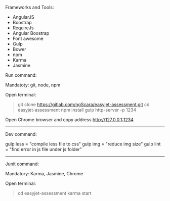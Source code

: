 Frameworks and Tools:
- AngularJS
- Boostrap
- RequireJs
- Angular Boostrap
- Font awesome
- Gulp
- Bower
- npm
- Karma
- Jasmine

Run command:

Mandatoty: git, node, npm

Open terminal:

> git clone https://gitlab.com/ngScara/easyjet-assessment.git
> cd easyjet-assessment
> npm install
> gulp
> http-server -p 1234

Open Chrome browser and copy address http://127.0.0.1:1234


----------------------------------------------------------------------------------------------------------------------

Dev command:

gulp less = "compile less file to css"
gulp img = "reduce img size"
gulp lint = "find error in js file under js folder"

----------------------------------------------------------------------------------------------------------------------

Junit command:

Mandatory: Karma, Jasmine, Chrome

Open terminal:

> cd easyjet-assessment
> karma start



